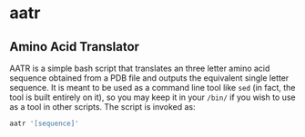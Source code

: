 # aatr
Amino Acid Translator
---
AATR is a simple bash script that translates an three letter amino acid sequence 
obtained from a PDB file and outputs the equivalent single letter sequence. It is
meant to be used as a command line tool like `sed` (in fact, the tool is built entirely
on it), so you may keep it in your `/bin/` if you wish to use as a tool in other 
scripts. The script is invoked as:
```bash
aatr '[sequence]'
```
